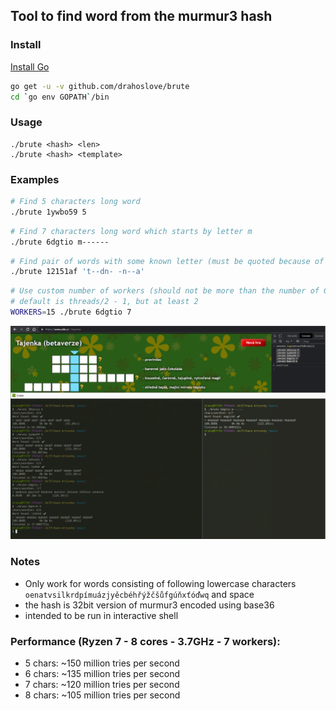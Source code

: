 ## Tool to find word from the murmur3 hash

### Install
[Install Go](https://golang.org/doc/install)
```bash
go get -u -v github.com/drahoslove/brute
cd `go env GOPATH`/bin
```

### Usage
```
./brute <hash> <len>
./brute <hash> <template>
```

### Examples
```bash 
# Find 5 characters long word
./brute 1ywbo59 5
```

```bash 
# Find 7 characters long word which starts by letter m
./brute 6dgtio m------
```

```bash
# Find pair of words with some known letter (must be quoted because of the space)
./brute 12151af 't--dn- -n--a'
```

```bash
# Use custom number of workers (should not be more than the number of CPU threads)
# default is threads/2 - 1, but at least 2
WORKERS=15 ./brute 6dgtio 7
```


![alt text](./example.png)

### Notes
- Only work for words consisting of following lowercase characters
`oenatvsilkrdpímuázjyěcbéhřýžčšůfgúňxťóďwq` and space
- the hash is 32bit version of murmur3 encoded using base36
- intended to be run in interactive shell


### Performance (Ryzen 7 - 8 cores - 3.7GHz - 7 workers):
 - 5 chars: ~150 million tries per second
 - 6 chars: ~135 million tries per second
 - 7 chars: ~120 million tries per second
 - 8 chars: ~105 million tries per second
